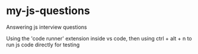 # my-js-questions

Answering js interview questions

Using the 'code runner' extension inside vs code, then using ctrl + alt + n to run js code directly for testing
